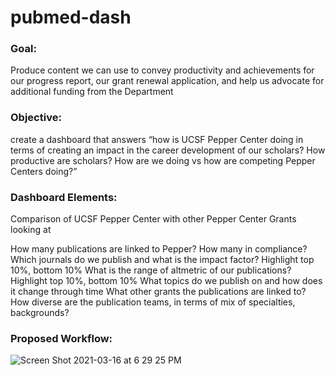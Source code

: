 # pubmed-dash
### Goal: 
Produce content we can use to convey productivity and achievements for our progress report, our grant renewal application, and help us advocate for additional funding from the Department

### Objective: 
create a dashboard that answers “how is UCSF Pepper Center doing in terms of creating an impact in the career development of our scholars? How productive are scholars? How are we doing vs how are competing Pepper Centers doing?”

### Dashboard Elements: 
Comparison of UCSF Pepper Center with other Pepper Center Grants looking at

How many publications are linked to Pepper? How many in compliance?
Which journals do we publish and what is the impact factor? Highlight top 10%, bottom 10%
What is the range of altmetric of our publications? Highlight top 10%, bottom 10%
What topics do we publish on and how does it change through time
What other grants the publications are linked to?
How diverse are the publication teams, in terms of mix of specialties, backgrounds?

### Proposed Workflow:
![Screen Shot 2021-03-16 at 6 29 25 PM](https://user-images.githubusercontent.com/77218715/111400974-a449bb80-8685-11eb-95ef-4ee754d7923f.png)
